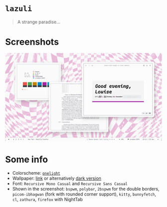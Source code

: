 # `lazuli`
> A strange paradise...

# Screenshots

![screenshot](screenshot.png)

# Some info

+ Colorscheme: [`onelight`](https://github.com/kiddae/colorer-colorschemes/blob/main/onelight)
+ Wallpaper: [link](https://github.com/kiddae/wallpapers/blob/main/music/4t2qli7sxom61_c.png?raw=true) or alternatively [dark version](https://github.com/kiddae/wallpapers/blob/main/music/4t2qli7sxom61_c_inv.png?raw=true)
+ Font: `Recursive Mono Casual` and `Recursive Sans Casual` 
+ Shown in the screenshot: `bspwm`, `polybar`, `2bspwm` for the double borders, `picom-ibhagwan` (fork with rounded corner support), `kitty`, `bunnyfetch`, `cl`, `zathura`, `firefox` with NightTab
